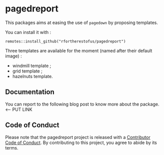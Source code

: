 # pagedreport

This packages aims at easing the use of `pagedown` by proposing templates.

You can install it with :

```
remotes::install_github("rfortherestofus/pagedreport")
```

Three templates are available for the moment (named after their default image) :

+ windmill template ;
+ grid template ;
+ hazelnuts template.

## Documentation

You can report to the following blog post to know more about the package. <-- PUT LINK

## Code of Conduct

Please note that the pagedreport project is released with a [Contributor Code of Conduct](https://contributor-covenant.org/version/2/0/CODE_OF_CONDUCT.html). By contributing to this project, you agree to abide by its terms.
  
  
